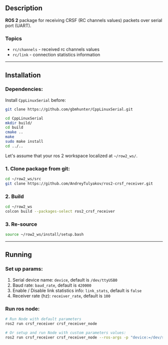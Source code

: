 ## Description



**ROS 2** package for receiving CRSF (RC channels values) packets over serial port (UART).


### Topics
    
- `rc/channels` - received rc channels values
- `rc/link` - connection statistics information


---

## Installation



### Dependencies:

Install `CppLinuxSerial` before:

```bash
git clone https://github.com/gbmhunter/CppLinuxSerial.git

cd CppLinuxSerial
mkdir build/
cd build
cmake ..
make
sudo make install
cd ../..
```


Let's assume that your ros 2 workspace localized at `~/row2_ws/`.


### 1. Clone package from git:

```bash
cd ~/row2_ws/src
git clone https://github.com/AndreyTulyakov/ros2-crsf_receiver.git
```

### 2. Build

```bash
cd ~/row2_ws
colcon build --packages-select ros2_crsf_receiver
```

### 3. Re-source

```bash
source ~/row2_ws/install/setup.bash
```

---



## Running


### Set up params:

1. Serial device name: `device`, default is `/dev/ttyUSB0`
2. Baud rate: `baud_rate`, default is `420000`
3. Enable / Disable link statistics info: `link_stats`, default is `false`
4. Receiver rate (hz): `receiver_rate`, default is `100`


### Run ros node:

```bash
# Run Node with default parameters
ros2 run crsf_receiver crsf_receiver_node

# Or setup and run Node with custom parameters values:
ros2 run crsf_receiver crsf_receiver_node --ros-args -p "device:=/dev/serial0" -p baud_rate:=420000  -p link_stats:=true
```
